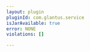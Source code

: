 ```yaml
---
layout: plugin
pluginId: com.glantus.service
isJarAvailable: true
error: NONE
violations: []

---
```

